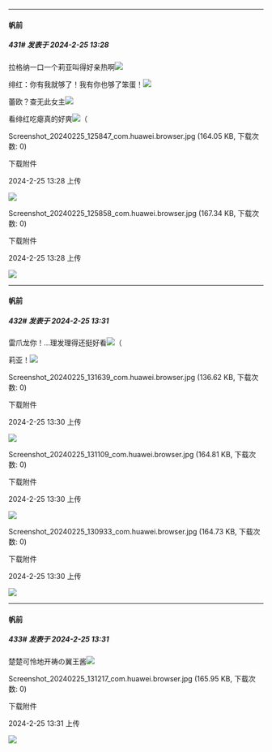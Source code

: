 ﻿
*****

####  帆前  
##### 431#       发表于 2024-2-25 13:28

拉格纳一口一个莉亚叫得好亲热啊<img src="https://static.saraba1st.com/image/smiley/face2017/066.png" referrerpolicy="no-referrer">

绯红：你有我就够了！我有你也够了笨蛋！<img src="https://static.saraba1st.com/image/smiley/face2017/118.png" referrerpolicy="no-referrer">

蕾欧？查无此女主<img src="https://static.saraba1st.com/image/smiley/face2017/066.png" referrerpolicy="no-referrer">

看绯红吃瘪真的好爽<img src="https://static.saraba1st.com/image/smiley/face2017/066.png" referrerpolicy="no-referrer">（

Screenshot_20240225_125847_com.huawei.browser.jpg
(164.05 KB, 下载次数: 0)

下载附件

2024-2-25 13:28 上传

<img src="https://img.saraba1st.com/forum/202402/25/132801n5nnbpj9hwk7fwff.jpg" referrerpolicy="no-referrer">

Screenshot_20240225_125858_com.huawei.browser.jpg
(167.34 KB, 下载次数: 0)

下载附件

2024-2-25 13:28 上传

<img src="https://img.saraba1st.com/forum/202402/25/132801q4ko5yhghzc1i055.jpg" referrerpolicy="no-referrer">

*****

####  帆前  
##### 432#       发表于 2024-2-25 13:31

雷爪龙你！…理发理得还挺好看<img src="https://static.saraba1st.com/image/smiley/face2017/068.png" referrerpolicy="no-referrer">（

莉亚！<img src="https://static.saraba1st.com/image/smiley/face2017/138.png" referrerpolicy="no-referrer">

Screenshot_20240225_131639_com.huawei.browser.jpg
(136.62 KB, 下载次数: 0)

下载附件

2024-2-25 13:30 上传

<img src="https://img.saraba1st.com/forum/202402/25/133001oi2oijoiiwxximom.jpg" referrerpolicy="no-referrer">

Screenshot_20240225_131109_com.huawei.browser.jpg
(164.81 KB, 下载次数: 0)

下载附件

2024-2-25 13:30 上传

<img src="https://img.saraba1st.com/forum/202402/25/133001ix5yub59zxd19611.jpg" referrerpolicy="no-referrer">

Screenshot_20240225_130933_com.huawei.browser.jpg
(164.73 KB, 下载次数: 0)

下载附件

2024-2-25 13:30 上传

<img src="https://img.saraba1st.com/forum/202402/25/133002vu8jxrkh6ez8smk8.jpg" referrerpolicy="no-referrer">

*****

####  帆前  
##### 433#       发表于 2024-2-25 13:31

楚楚可怜地开祷の翼王酱<img src="https://static.saraba1st.com/image/smiley/face2017/066.png" referrerpolicy="no-referrer">

Screenshot_20240225_131217_com.huawei.browser.jpg
(165.95 KB, 下载次数: 0)

下载附件

2024-2-25 13:31 上传

<img src="https://img.saraba1st.com/forum/202402/25/133151ruk6k9pds4919ktz.jpg" referrerpolicy="no-referrer">

